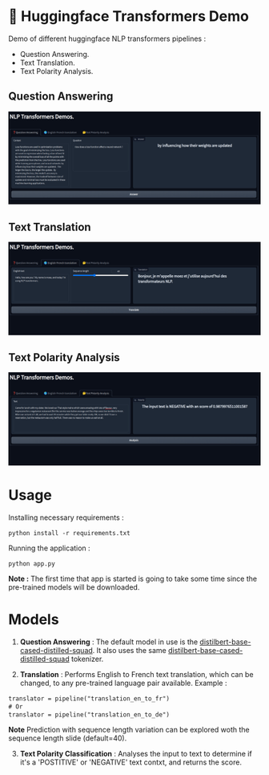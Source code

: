 # 📜 Huggingface Transformers Demo
Demo of different huggingface NLP transformers pipelines : 

* Question Answering.
* Text Translation.
* Text Polarity Analysis.

## Question Answering
![](./readme_images/1.png)

## Text Translation
![](./readme_images/2.png)

## Text Polarity Analysis
![](./readme_images/3.png)

# Usage
Installing necessary requirements :
```
python install -r requirements.txt
```
Running the application :
```
python app.py
```
**Note :** The first time that app is started is going to take some time since the pre-trained models will be downloaded.

# Models
1. **Question Answering** : The default model in use is the [distilbert-base-cased-distilled-squad](https://huggingface.co/distilbert-base-cased-distilled-squad).
It also uses the same [distilbert-base-cased-distilled-squad](https://huggingface.co/distilbert-base-cased-distilled-squad) tokenizer.

2. **Translation** : Performs English to French text translation, which can be changed, to any pre-trained language pair available. Example :
```
translator = pipeline("translation_en_to_fr")
# Or
translator = pipeline("translation_en_to_de")
```
**Note** Prediction with sequence length variation can be explored woth the sequence length slide (default=40).

3. **Text Polarity Classification** : Analyses the input to text to determine if it's a 'POSTITIVE' or 'NEGATIVE' text contxt, and returns the score.
